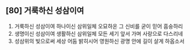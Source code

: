 ## [80] 거룩하신 성삼이여

1) 거룩하신 성삼이여 하나이신 삼위일체 오묘하온 그 신비를 굳이 믿어 흠숭하리  
2) 생명이신 성삼이여 생활하신 삼위일체 모든 세기 앞서 가며 사랑으로 다스리네  
3) 성삼위의 빛으로써 세상 어둠 밝히시어 영원하신 광명 안에 길이 살게 하옵소서
